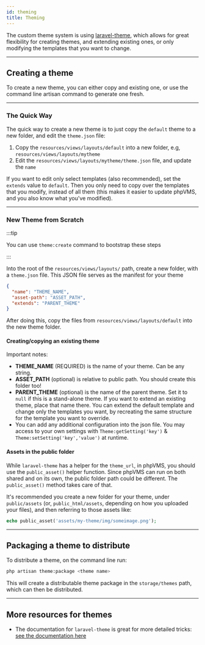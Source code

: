 ```yaml
---
id: theming
title: Theming
---
```


The custom theme system is using
[laravel-theme](https://github.com/igaster/laravel-theme), which allows for
great flexibility for creating themes, and extending existing ones, or only
modifying the templates that you want to change.

---

## Creating a theme

To create a new theme, you can either copy and existing one, or use the command
line artisan command to generate one fresh.

---

### The Quick Way

The quick way to create a new theme is to just copy the `default` theme to a new
folder, and edit the `theme.json` file:

1. Copy the `resources/views/layouts/default` into a new folder, e.g,
   `resources/views/layouts/mytheme`
2. Edit the `resources/views/layouts/mytheme/theme.json` file, and update the
   `name`

If you want to edit only select templates (also recommended), set the `extends`
value to `default`. Then you only need to copy over the templates that you
modify, instead of all them (this makes it easier to update phpVMS, and you also
know what you've modified).

---

### New Theme from Scratch

:::tip

You can use `theme:create` command to bootstrap these steps

:::

Into the root of the `resources/views/layouts/` path, create a new folder, with
a `theme.json` file. This JSON file serves as the manifest for your theme

```json
{
  "name": "THEME_NAME",
  "asset-path": "ASSET_PATH",
  "extends": "PARENT_THEME"
}
```

After doing this, copy the files from `resources/views/layouts/default` into the
new theme folder.

#### Creating/copying an existing theme

Important notes:

- **THEME_NAME** (REQUIRED) is the name of your theme. Can be any string.
- **ASSET_PATH** (optional) is relative to public path. You should create this
  folder too!
- **PARENT_THEME** (optional) is the name of the parent theme. Set it to `null`
  if this is a stand-alone theme. If you want to extend an existing theme, place
  that name there. You can extend the default template and change only the
  templates you want, by recreating the same structure for the template you want
  to override.
- You can add any additional configuration into the json file. You may access to
  your own settings with `Theme:getSetting('key')` &
  `Theme:setSetting('key','value')` at runtime.

#### Assets in the public folder

While `laravel-theme` has a helper for the `theme_url`, in phpVMS, you should
use the `public_asset()` helper function. Since phpVMS can run on both shared
and on its own, the public folder path could be different. The `public_asset()`
method takes care of that.

It's recommended you create a new folder for your theme, under `public/assets`
(or, `public_html/assets`, depending on how you uploaded your files), and then
referring to those assets like:

```php
echo public_asset('assets/my-theme/img/someimage.png');
```

---

## Packaging a theme to distribute

To distribute a theme, on the command line run:

```bash
php artisan theme:package <theme name>
```

This will create a distributable theme package in the `storage/themes` path,
which can then be distributed.

---

## More resources for themes

- The documentation for `laravel-theme` is great for more detailed tricks:
  [see the documentation here](https://github.com/igaster/laravel-theme/wiki/5.-Setting-the-active-theme)
